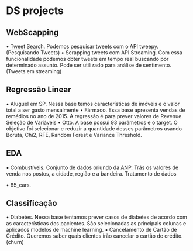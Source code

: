 # DS projects

## WebScapping

•	[Tweet Search](https://github.com/BrunoPTeruya/Projetos-Data-Science/blob/master/Pesquisando%20Tweets.ipynb). Podemos pesquisar tweets com o API tweepy. (Pesquisando Tweets)
•	Scrapping tweets com API Streaming. Com essa funcionalidade podemos obter tweets em tempo real buscando por determinado assunto. Pode ser utilizado para análise de sentimento. (Tweets em streaming)

## Regressão Linear

•	Aluguel em SP. Nessa base temos características de imóveis e o valor total a ser gasto mensalmente
•	Fármaco. Essa base apresenta vendas de remédios no ano de 2015. A regressão é para prever valores de Revenue.
Seleção de Variáveis
•	Otto. A base possui 93 parâmetros e o target. O objetivo foi selecionar e reduzir a quantidade desses parâmetros usando Boruta, Chi2, RFE, Random Forest e Variance Threshold.

## EDA

•	Combustíveis. Conjunto de dados oriundo da ANP. Trás os valores de venda nos postos, a cidade, região e a bandeira.
Tratamento de dados

•	85_cars.

## Classificação

•	Diabetes. Nessa base tentamos prever casos de diabetes de acordo com as características dos pacientes. São selecionadas as principais colunas e aplicados modelos de machine learning.
•	Cancelamento de Cartão de Crédito. Queremos saber quais clientes irão cancelar o cartão de crédito. (churn)
